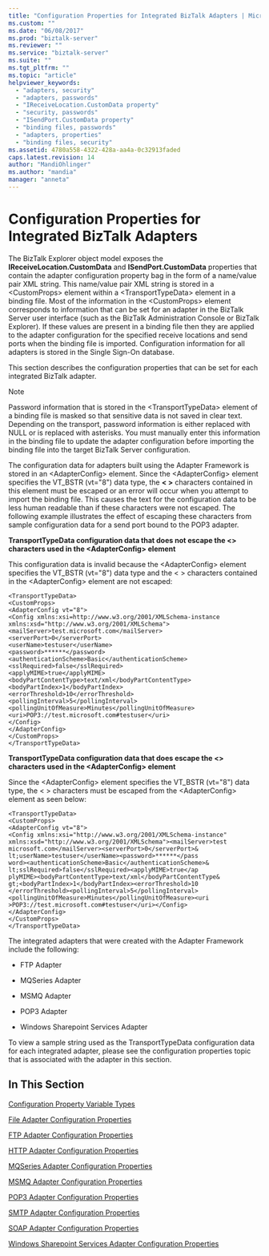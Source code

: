 ```yaml
---
title: "Configuration Properties for Integrated BizTalk Adapters | Microsoft Docs"
ms.custom: ""
ms.date: "06/08/2017"
ms.prod: "biztalk-server"
ms.reviewer: ""
ms.service: "biztalk-server"
ms.suite: ""
ms.tgt_pltfrm: ""
ms.topic: "article"
helpviewer_keywords: 
  - "adapters, security"
  - "adapters, passwords"
  - "IReceiveLocation.CustomData property"
  - "security, passwords"
  - "ISendPort.CustomData property"
  - "binding files, passwords"
  - "adapters, properties"
  - "binding files, security"
ms.assetid: 4780a558-4322-428a-aa4a-0c32913faded
caps.latest.revision: 14
author: "MandiOhlinger"
ms.author: "mandia"
manager: "anneta"
---
```

# Configuration Properties for Integrated BizTalk Adapters
The BizTalk Explorer object model exposes the **IReceiveLocation.CustomData** and **ISendPort.CustomData** properties that contain the adapter configuration property bag in the form of a name/value pair XML string. This name/value pair XML string is stored in a \<CustomProps> element within a \<TransportTypeData> element in a binding file. Most of the information in the \<CustomProps> element corresponds to information that can be set for an adapter in the BizTalk Server user interface (such as the BizTalk Administration Console or BizTalk Explorer). If these values are present in a binding file then they are applied to the adapter configuration for the specified receive locations and send ports when the binding file is imported. Configuration information for all adapters is stored in the Single Sign-On database.  
  
 This section describes the configuration properties that can be set for each integrated BizTalk adapter.  
  
> [!NOTE]
>  Password information that is stored in the \<TransportTypeData> element of a binding file is masked so that sensitive data is not saved in clear text. Depending on the transport, password information is either replaced with NULL or is replaced with asterisks. You must manually enter this information in the binding file to update the adapter configuration before importing the binding file into the target BizTalk Server configuration.  
  
 The configuration data for adapters built using the Adapter Framework is stored in an \<AdapterConfig> element. Since the \<AdapterConfig> element specifies the VT_BSTR (vt="8") data type, the **\< >** characters contained in this element must be escaped or an error will occur when you attempt to import the binding file. This causes the text for the configuration data to be less human readable than if these characters were not escaped. The following example illustrates the effect of escaping these characters from sample configuration data for a send port bound to the POP3 adapter.  
  
 **TransportTypeData configuration data that does not escape the <> characters used in the \<AdapterConfig> element**  
  
 This configuration data is invalid because the \<AdapterConfig> element specifies the VT_BSTR (vt="8") data type and the \< > characters contained in the \<AdapterConfig> element are not escaped:  
  
```  
<TransportTypeData>  
<CustomProps>  
<AdapterConfig vt="8">  
<Config xmlns:xsi=http://www.w3.org/2001/XMLSchema-instance xmlns:xsd="http://www.w3.org/2001/XMLSchema">  
<mailServer>test.microsoft.com</mailServer>  
<serverPort>0</serverPort>  
<userName>testuser</userName>  
<password>******</password>  
<authenticationScheme>Basic</authenticationScheme>  
<sslRequired>false</sslRequired>  
<applyMIME>true</applyMIME>  
<bodyPartContentType>text/xml</bodyPartContentType>  
<bodyPartIndex>1</bodyPartIndex>  
<errorThreshold>10</errorThreshold>  
<pollingInterval>5</pollingInterval>  
<pollingUnitOfMeasure>Minutes</pollingUnitOfMeasure>   
<uri>POP3://test.microsoft.com#testuser</uri>  
</Config>  
</AdapterConfig>  
</CustomProps>  
</TransportTypeData>  
```  
  
 **TransportTypeData configuration data that does escape the <> characters used in the \<AdapterConfig> element**  
  
 Since the \<AdapterConfig> element specifies the VT_BSTR (vt="8") data type, the \< > characters must be escaped from the \<AdapterConfig> element as seen below:  
  
```  
<TransportTypeData>  
<CustomProps>  
<AdapterConfig vt="8">  
<Config xmlns:xsi="http://www.w3.org/2001/XMLSchema-instance"  
xmlns:xsd="http://www.w3.org/2001/XMLSchema"><mailServer>test  
microsoft.com</mailServer><serverPort>0</serverPort>&  
lt;userName>testuser</userName><password>******</pass  
word><authenticationScheme>Basic</authenticationScheme>&  
lt;sslRequired>false</sslRequired><applyMIME>true</ap  
plyMIME><bodyPartContentType>text/xml</bodyPartContentType&  
gt;<bodyPartIndex>1</bodyPartIndex><errorThreshold>10  
</errorThreshold><pollingInterval>5</pollingInterval>  
<pollingUnitOfMeasure>Minutes</pollingUnitOfMeasure><uri  
>POP3://test.microsoft.com#testuser</uri></Config>  
</AdapterConfig>  
</CustomProps>  
</TransportTypeData>  
```  
  
 The integrated adapters that were created with the Adapter Framework include the following:  
  
-   FTP Adapter  
  
-   MQSeries Adapter  
  
-   MSMQ Adapter  
  
-   POP3 Adapter  
  
-   Windows Sharepoint Services Adapter  
  
 To view a sample string used as the TransportTypeData configuration data for each integrated adapter, please see the configuration properties topic that is associated with the adapter in this section.  
  
## In This Section  
 [Configuration Property Variable Types](../core/configuration-property-variable-types.md)  
  
 [File Adapter Configuration Properties](../core/file-adapter-configuration-properties.md)  
  
 [FTP Adapter Configuration Properties](../core/ftp-adapter-configuration-properties.md)  
  
 [HTTP Adapter Configuration Properties](../core/http-adapter-configuration-properties.md)  
  
 [MQSeries Adapter Configuration Properties](../core/mqseries-adapter-configuration-properties.md)  
  
 [MSMQ Adapter Configuration Properties](../core/msmq-adapter-configuration-properties.md)  
  
 [POP3 Adapter Configuration Properties](../core/pop3-adapter-configuration-properties.md)  
  
 [SMTP Adapter Configuration Properties](../core/smtp-adapter-configuration-properties.md)  
  
 [SOAP Adapter Configuration Properties](../core/soap-adapter-configuration-properties.md)  
  
 [Windows Sharepoint Services Adapter Configuration Properties](../core/windows-sharepoint-services-adapter-configuration-properties.md)
